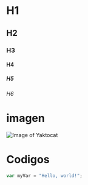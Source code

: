 # H1
## H2
### H3
#### H4
##### H5
###### H6


# imagen
![Image of Yaktocat](https://octodex.github.com/images/yaktocat.png)

# Codigos

``` javascript
var myVar = "Hello, world!";
```
